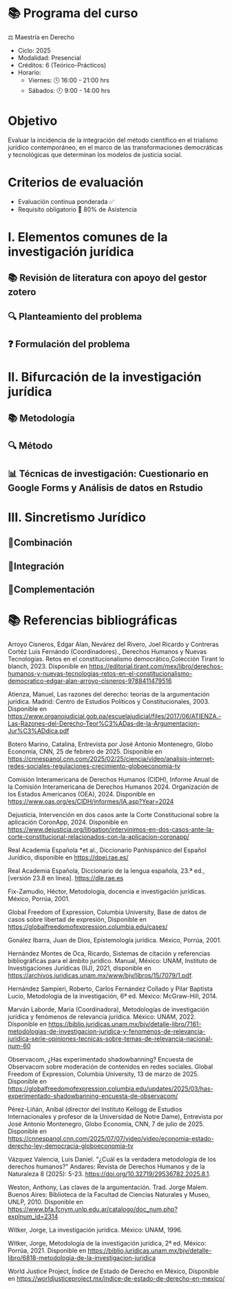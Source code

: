 # 📚 Programa del curso

⚖️ Maestría en Derecho

- Ciclo: 2025
- Modalidad: Presencial
- Créditos: 6 (Teórico-Prácticos)
- Horario:
  - Viernes: 🕓 16:00 - 21:00 hrs
  - Sábados: 🕗 9:00 - 14:00 hrs

# Objetivo
Evaluar la incidencia de la integración del método científico en el trialismo jurídico contemporáneo, en el marco de las transformaciones democráticas y tecnológicas que determinan los modelos de justicia social.

# Criterios de evaluación 

- Evaluación continua ponderada ✅
- Requisito obligatorio 📅 80% de Asistencia

# I. Elementos comunes de la investigación jurídica

## 📚 Revisión de literatura con apoyo del gestor zotero

## 🔍 Planteamiento del problema

## ❓ Formulación del problema


# II. Bifurcación de la investigación jurídica

## 📚 Metodología

## 🔍 Método

## 📊 Técnicas de investigación: Cuestionario en Google Forms y Análisis de datos en Rstudio 


# III. Sincretismo Jurídico

## 🔀Combinación

## 🔄Integración

## 🧩Complementación


# 📚 Referencias bibliográficas

Arroyo Cisneros, Edgar Alan, Nevárez del Rivero, Joel Ricardo y Contreras Cortéz Luis Fernándo (Coordinadores)., Derechos Humanos y Nuevas Tecnologías. Retos en el constitucionalismo democrático,Colección Tirant lo blanch, 2023. Disponible en https://editorial.tirant.com/mex/libro/derechos-humanos-y-nuevas-tecnologias-retos-en-el-constitucionalismo-democratico-edgar-alan-arroyo-cisneros-9788411479516

Atienza, Manuel, Las razones del derecho: teorías de la argumentación jurídica. Madrid: Centro de Estudios Políticos y Constitucionales, 2003. Disponible en https://www.organojudicial.gob.pa/escuelajudicial/files/2017/06/ATIENZA.-Las-Razones-del-Derecho-Teor%C3%ADas-de-la-Argumentacion-Jur%C3%ADdica.pdf

Botero Marino, Catalina, Entrevista por José Antonio Montenegro, Globo Economía, CNN, 25 de febrero de 2025. Disponible en https://cnnespanol.cnn.com/2025/02/25/ciencia/video/analisis-internet-redes-sociales-regulaciones-crecimiento-globoeconomia-tv

Comisión Interamericana de Derechos Humanos (CIDH), Informe Anual de la Comisión Interamericana de Derechos Humanos 2024. Organización de los Estados Americanos (OEA), 2024. Disponible en https://www.oas.org/es/CIDH/informes/IA.asp?Year=2024

Dejusticia, Intervención en dos casos ante la Corte Constitucional sobre la aplicación CoronApp, 2024. Disponible en https://www.dejusticia.org/litigation/intervinimos-en-dos-casos-ante-la-corte-constitucional-relacionados-con-la-aplicacion-coronapp/

Real Academia Española *et al., Diccionario Panhispánico del Español Jurídico, disponible en https://dpej.rae.es/

Real Academia Española, Diccionario de la lengua española, 23.ª ed., [versión 23.8 en línea]. https://dle.rae.es

Fix-Zamudio, Héctor, Metodología, docencia e investigación jurídicas. México, Porrúa, 2001.

Global Freedom of Expression, Columbia University, Base de datos de casos sobre libertad de expresión, Disponible en https://globalfreedomofexpression.columbia.edu/cases/

Gonález Ibarra, Juan de Dios, Epistemología jurídica. México, Porrúa, 2001.

Hernández Montes de Oca, Ricardo, Sistemas de citación y referencias bibliográficas para el ámbito jurídico. Manual, México: UNAM, Instituto de Investigaciones Jurídicas (IIJ), 2021, disponible en https://archivos.juridicas.unam.mx/www/bjv/libros/15/7079/1.pdf.

Hernández Sampieri, Roberto, Carlos Fernández Collado y Pilar Baptista Lucio, Metodología de la investigación, 6ª ed. México: McGraw-Hill, 2014.

Marván Laborde, María (Coordinadora), Metodologías de investigación jurídica y fenómenos de relevancia jurídica. México: UNAM, 2022. Disponible en https://biblio.juridicas.unam.mx/bjv/detalle-libro/7161-metodologias-de-investigacion-juridica-y-fenomenos-de-relevancia-juridica-serie-opiniones-tecnicas-sobre-temas-de-relevancia-nacional-num-60

Observacom, ¿Has experimentado shadowbanning? Encuesta de Observacom sobre moderación de contenidos en redes sociales. Global Freedom of Expression, Columbia University, 13 de marzo de 2025. Disponible en https://globalfreedomofexpression.columbia.edu/updates/2025/03/has-experimentado-shadowbanning-encuesta-de-observacom/

Pérez-Liñán, Aníbal (director del Instituto Kellogg de Estudios Internacionales y profesor de la Universidad de Notre Dame), Entrevista por José Antonio Montenegro, Globo Economía, CNN, 7 de julio de 2025. Disponible en https://cnnespanol.cnn.com/2025/07/07/video/video/economia-estado-derecho-ley-democracia-globoeconomia-tv

Vázquez Valencia, Luis Daniel. "¿Cuál es la verdadera metodología de los derechos humanos?" Andares: Revista de Derechos Humanos y de la Naturaleza 8 (2025): 5-23. https://doi.org/10.32719/29536782.2025.8.1.

Weston, Anthony, Las claves de la argumentación. Trad. Jorge Malem. Buenos Aires: Biblioteca de la Facultad de Ciencias Naturales y Museo, UNLP, 2010. Disponible en https://www.bfa.fcnym.unlp.edu.ar/catalogo/doc_num.php?explnum_id=2314

Witker, Jorge, La investigación jurídica. México: UNAM, 1996.

Witker, Jorge, Metodología de la investigación jurídica, 2ª ed. México: Porrúa, 2021. Disponible en https://biblio.juridicas.unam.mx/bjv/detalle-libro/6818-metodologia-de-la-investigacion-juridica

World Justice Project, Índice de Estado de Derecho en México, Disponible en https://worldjusticeproject.mx/indice-de-estado-de-derecho-en-mexico/


